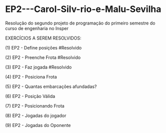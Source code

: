 # EP2---Carol-Silv-rio-e-Malu-Sevilha
Resolução do segundo projeto de programação do primeiro semestre do curso de engenharia no Insper

EXERCÍCIOS A SEREM RESOLVIDOS:

(1) EP2 - Define posições #Resolvido

(2) EP2 - Preenche Frota #Resolvido

(3) EP2 - Faz jogada #Resolvido

(4) EP2 - Posiciona Frota

(5) EP2 - Quantas embarcações afundadas?

(6) EP2 - Posição Válida

(7) EP2 - Posicionando Frota

(8) EP2 - Jogadas do jogador

(9) EP2 - Jogadas do Oponente